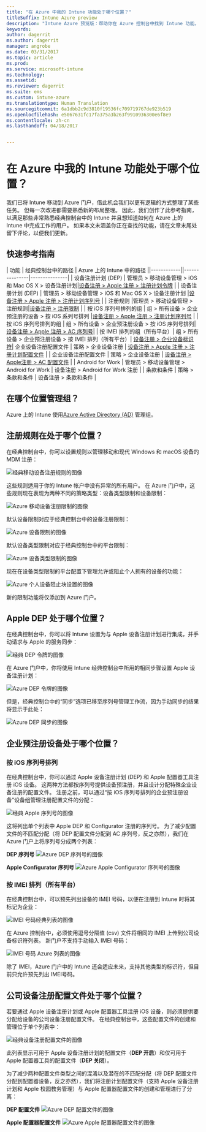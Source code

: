 ```yaml
---
title: "在 Azure 中我的 Intune 功能处于哪个位置？"
titleSuffix: Intune Azure preview
description: "Intune Azure 预览版：帮助你在 Azure 控制台中找到 Intune 功能。"
keywords: 
author: dagerrit
ms.author: dagerrit
manager: angrobe
ms.date: 03/31/2017
ms.topic: article
ms.prod: 
ms.service: microsoft-intune
ms.technology: 
ms.assetid: 
ms.reviewer: dagerrit
ms.suite: ems
ms.custom: intune-azure
ms.translationtype: Human Translation
ms.sourcegitcommit: 6a1dbb2c9d3810f19536fc709719767de923b519
ms.openlocfilehash: e5067631fc17fa375a3b263f9910936300e6f8e9
ms.contentlocale: zh-cn
ms.lasthandoff: 04/18/2017


---
```

# <a name="where-did-my-intune-feature-go-in-azure"></a>在 Azure 中我的 Intune 功能处于哪个位置？
我们已将 Intune 移动到 Azure 门户，借此机会我们以更有逻辑的方式整理了某些任务。 但每一次改进都需要熟悉新的布局整理。 因此，我们创作了此参考指南，以满足那些非常熟悉经典控制台中的 Intune 并且想知道如何在 Azure 上的 Intune 中完成工作的用户。 如果本文未涵盖你正在查找的功能，请在文章末尾处留下评论，以便我们更新。
## <a name="quick-reference-guide"></a>快速参考指南
| 功能 | 经典控制台中的路径 | Azure 上的 Intune 中的路径 ||------------||---------------|---------------|
| 设备注册计划 (DEP) | 管理员 > 移动设备管理 > iOS 和 Mac OS X > 设备注册计划|[设备注册 > Apple 注册 > 注册计划令牌](#where-did-apple-dep-go) |
| 设备注册计划 (DEP) | 管理员 > 移动设备管理 > iOS 和 Mac OS X > 设备注册计划 |[设备注册 > Apple 注册 > 注册计划序列号](#where-did-apple-dep-go) |
| 注册规则 |管理员 > 移动设备管理 > 注册规则|[设备注册 > 注册限制](#where-did-enrollment-rules-go) |
| 按 iOS 序列号排列的组 | 组 > 所有设备 > 企业预注册的设备 > 按 iOS 系列号排列 |[设备注册 > Apple 注册 > 注册计划序列号](#where-did-corporate-pre-enrolled-devices-go) |
| 按 iOS 序列号排列的组 | 组 > 所有设备 > 企业预注册设备 > 按 iOS 序列号排列| [设备注册 > Apple 注册 > AC 序列号](#where-did-corporate-pre-enrolled-devices-go)|
| 按 IMEI 排列的组（所有平台）| 组 > 所有设备 > 企业预注册设备 > 按 IMEI 排列（所有平台）| [设备注册 > 企业设备标识符](#by-imei-all-platforms)|
企业设备注册配置文件 | 策略 > 企业设备注册 | [设备注册 > Apple 注册 > 注册计划配置文件](#where-did-corporate-pre-enrolled-devices-go) |
| 企业设备注册配置文件 | 策略 > 企业设备注册 | [设备注册 > Apple注册 > AC 配置文件](#where-did-corporate-pre-enrolled-devices-go) |
| Android for Work | 管理员 > 移动设备管理 > Android for Work | 设备注册 > Android for Work 注册 | | 条款和条件 | 策略 > 条款和条件 | 设备注册 > 条款和条件 |


## <a name="where-do-i-manage-groups"></a>在哪个位置管理组？
Azure 上的 Intune 使用[Azure Active Directory (AD)](https://docs.microsoft.com/azure/active-directory/active-directory-groups-create-azure-portal) 管理组。

## <a name="where-did-enrollment-rules-go"></a>注册规则在处于哪个位置？
在经典控制台中，你可以设置规则以管理移动和现代 Windows 和 macOS 设备的 MDM 注册：

![经典移动设备注册规则的图像](./media/ui-changes/01-classic-rules.png)

这些规则适用于你的 Intune 帐户中没有异常的所有用户。 在 Azure 门户中，这些规则现在表现为两种不同的策略类型：设备类型限制和设备限制：

![Azure 移动设备注册限制的图像](./media/ui-changes/02-azure-enroll-restrictions.png)

默认设备限制对应于经典控制台中的设备注册限制：

![Azure 设备限制的图像](./media/ui-changes/03-azure-device-limit.png)

默认设备类型限制对应于经典控制台中的平台限制：

![Azure 设备类型限制的图像](./media/ui-changes/04-azure-platform-restrictions.png)

现在在设备类型限制的平台配置下管理允许或阻止个人拥有的设备的功能：

![Azure 个人设备阻止块设置的图像](./media/ui-changes/05-azure-personal-block.png)

新的限制功能将仅添加到 Azure 门户。

## <a name="where-did-apple-dep-go"></a>Apple DEP 处于哪个位置？
在经典控制台中，你可以将 Intune 设置为与 Apple 设备注册计划进行集成，并手动请求与 Apple 的服务同步：

![经典 DEP 令牌的图像](./media/ui-changes/06-classic-dep-token.png)

在 Azure 门户中，你将使用 Intune 经典控制台中所用的相同步骤设置 Apple 设备注册计划：

![Azure DEP 令牌的图像](./media/ui-changes/07-azure-dep-token.png)

但是，经典控制台中的“同步”选项已移至序列号管理工作流，因为手动同步的结果将显示于此处：

![Azure DEP 同步的图像](./media/ui-changes/08-azure-dep-sync.png)

## <a name="where-did-corporate-pre-enrolled-devices-go"></a>企业预注册设备处于哪个位置？
### <a name="by-ios-serial-number"></a>按 iOS 序列号排列
在经典控制台中，你可以通过 Apple 设备注册计划 (DEP) 和 Apple 配置器工具注册 iOS 设备。 这两种方法都按序列号提供设备预注册，并且设计分配特殊企业设备注册的配置文件。 注册之前，可以通过“按 iOS 序列号排列的企业预注册设备”设备组管理注册配置文件的分配：

![经典 Apple 序列号的图像](./media/ui-changes/09-classic-apple-serials.png)

这将列出单个列表中 Apple DEP 和 Configurator 注册的序列号。 为了减少配置文件的不匹配分配（将 DEP 配置文件分配到 AC 序列号，反之亦然），我们在 Azure 门户上将序列号分成两个列表：

**DEP 序列号**
![Azure DEP 序列号的图像](./media/ui-changes/10-azure-dep-serials.png)

**Apple Configurator 序列号**
![Azure Apple Configurator 序列号的图像](./media/ui-changes/11-azure-ac-serials.png)

### <a name="by-imei-all-platforms"></a>按 IMEI 排列（所有平台）

在经典控制台中，可以预先列出设备的 IMEI 号码，以便在注册到 Intune 时将其标记为企业：

![IMEI 号码经典列表的图像](./media/ui-changes/12-classic-corp-imei.png)

在 Azure 控制台中，必须使用逗号分隔值 (csv) 文件将相同的 IMEI 上传到公司设备标识符列表。 新门户不支持手动输入 IMEI 号码：

![IMEI 号码 Azure 列表的图像](./media/ui-changes/13-azure-corp-imei.png)

除了 IMEI，Azure 门户中的 Intune 还会适应未来，支持其他类型的标识符，但目前只允许预先列出 IMEI号码。

## <a name="where-did-corporate-device-enrollment-profiles-go"></a>公司设备注册配置文件处于哪个位置？
若要通过 Apple 设备注册计划或 Apple 配置器工具注册 iOS 设备，则必须提供要分配给设备的公司设备注册配置文件。 在经典控制台中，这些配置文件的创建和管理位于单个列表中：

![经典设备注册配置文件的图像](./media/ui-changes/14-classic-corp-profiles.png)

此列表显示可用于 Apple 设备注册计划的配置文件（**DEP 开启**）和仅可用于 Apple 配置器工具的配置文件（**DEP 关闭**）。

为了减少两种配置文件类型之间的混淆以及潜在的不匹配分配（将 DEP 配置文件分配到配置器设备，反之亦然），我们将注册计划配置文件（支持 Apple 设备注册计划和 Apple 校园教务管理）与 Apple 配置器配置文件的创建和管理进行了分离：

**DEP 配置文件**
![Azure DEP 配置文件的图像](./media/ui-changes/15-azure-dep-profiles.png)

**Apple 配置器配置文件**
![Azure Apple 配置器配置文件的图像](./media/ui-changes/16-azure-ac-profiles.png)

